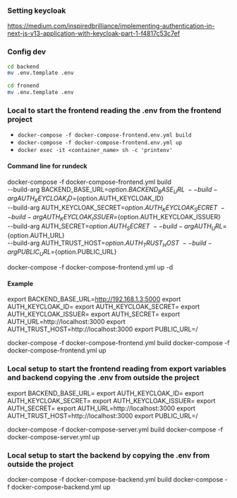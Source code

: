 ### Setting keycloak
https://medium.com/inspiredbrilliance/implementing-authentication-in-next-js-v13-application-with-keycloak-part-1-f4817c53c7ef


### Config dev
```bash
cd backend
mv .env.template .env

cd fronend
mv .env.template .env
```
### Local to start the frontend reading the .env from the frontend project


- `docker-compose -f docker-compose-frontend.env.yml build`
- `docker-compose -f docker-compose-frontend.env.yml up`
- `docker exec -it <container_name> sh -c 'printenv'`

#### Command line for rundeck 


docker-compose -f docker-compose-frontend.yml build \
  --build-arg BACKEND_BASE_URL=${option.BACKEND_BASE_URL} \
  --build-arg AUTH_KEYCLOAK_ID=${option.AUTH_KEYCLOAK_ID} \
  --build-arg AUTH_KEYCLOAK_SECRET=${option.AUTH_KEYCLOAK_SECRET} \
  --build-arg AUTH_KEYCLOAK_ISSUER=${option.AUTH_KEYCLOAK_ISSUER} \
  --build-arg AUTH_SECRET=${option.AUTH_SECRET} \
  --build-arg AUTH_URL=${option.AUTH_URL} \
  --build-arg AUTH_TRUST_HOST=${option.AUTH_TRUST_HOST} \
  --build-arg PUBLIC_URL=${option.PUBLIC_URL}

docker-compose -f docker-compose-frontend.yml up -d


#### Example
export BACKEND_BASE_URL=http://192.168.1.3:5000
export AUTH_KEYCLOAK_ID=
export AUTH_KEYCLOAK_SECRET=
export AUTH_KEYCLOAK_ISSUER=
export AUTH_SECRET=
export AUTH_URL=http://localhost:3000
export AUTH_TRUST_HOST=http://localhost:3000
export PUBLIC_URL=/


docker-compose -f docker-compose-frontend.yml build 
docker-compose -f docker-compose-frontend.yml up



### Local setup to start the frontend reading from export variables and backend copying the .env from outside the project

export BACKEND_BASE_URL=
export AUTH_KEYCLOAK_ID=
export AUTH_KEYCLOAK_SECRET=
export AUTH_KEYCLOAK_ISSUER=
export AUTH_SECRET=
export AUTH_URL=http://localhost:3000
export AUTH_TRUST_HOST=http://localhost:3000
export PUBLIC_URL=/

docker-compose -f docker-compose-server.yml build 
docker-compose -f docker-compose-server.yml up


### Local setup to start the backend by copying the .env from outside the project


docker-compose -f docker-compose-backend.yml build 
docker-compose -f docker-compose-backend.yml up